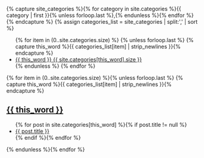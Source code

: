 {% capture site_categories %}{% for category in site.categories %}{{ category | first }}{% unless forloop.last %},{% endunless %}{% endfor %}{% endcapture %}
{% assign categories_list = site_categories | split:',' | sort %}
<ul class="entry-meta inline-list">
  {% for item in (0..site.categories.size) %}
    {% unless forloop.last %}
    {% capture this_word %}{{ categories_list[item] | strip_newlines }}{% endcapture %}
  	<li>
        <a href="#{{ this_word }}" class="tag">
        <span class="term">{{ this_word }}</span>
        <span class="count">{{ site.categories[this_word].size }}</span>
        </a>
    </li>
    {% endunless %}
  {% endfor %}
</ul>

{% for item in (0..site.categories.size) %}{% unless forloop.last %}
  {% capture this_word %}{{ categories_list[item] | strip_newlines }}{% endcapture %}
  <article>
	  <a href="{{site.url}}/categories/{{this_word}}"><h2 id="{{ this_word }}" class="tag-heading">{{ this_word }}</h2></a>
    <ul>
    {% for post in site.categories[this_word] %}{% if post.title != null %}
      <li class="entry-title"><a href="{{ site.url }}{{ post.url }}" title="{{ post.title }}">{{ post.title }}</a></li>
    {% endif %}{% endfor %}
		</ul>
    </article><!-- /.hentry -->
{% endunless %}{% endfor %}
